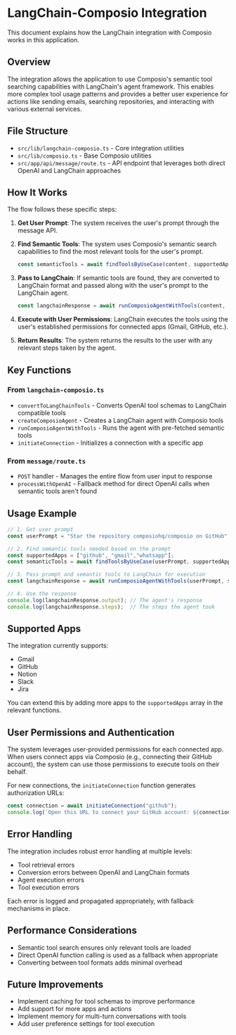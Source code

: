 # LangChain-Composio Integration

This document explains how the LangChain integration with Composio works in this application.

## Overview

The integration allows the application to use Composio's semantic tool searching capabilities with LangChain's agent framework. This enables more complex tool usage patterns and provides a better user experience for actions like sending emails, searching repositories, and interacting with various external services.

## File Structure

- `src/lib/langchain-composio.ts` - Core integration utilities
- `src/lib/composio.ts` - Base Composio utilities
- `src/app/api/message/route.ts` - API endpoint that leverages both direct OpenAI and LangChain approaches

## How It Works

The flow follows these specific steps:

1. **Get User Prompt**: The system receives the user's prompt through the message API.

2. **Find Semantic Tools**: The system uses Composio's semantic search capabilities to find the most relevant tools for the user's prompt.
   ```javascript
   const semanticTools = await findToolsByUseCase(content, supportedApps, true);
   ```

3. **Pass to LangChain**: If semantic tools are found, they are converted to LangChain format and passed along with the user's prompt to the LangChain agent.
   ```javascript
   const langchainResponse = await runComposioAgentWithTools(content, semanticTools);
   ```

4. **Execute with User Permissions**: LangChain executes the tools using the user's established permissions for connected apps (Gmail, GitHub, etc.).

5. **Return Results**: The system returns the results to the user with any relevant steps taken by the agent.

## Key Functions

### From `langchain-composio.ts`

- `convertToLangChainTools` - Converts OpenAI tool schemas to LangChain compatible tools
- `createComposioAgent` - Creates a LangChain agent with Composio tools
- `runComposioAgentWithTools` - Runs the agent with pre-fetched semantic tools
- `initiateConnection` - Initializes a connection with a specific app

### From `message/route.ts`

- `POST` handler - Manages the entire flow from user input to response
- `processWithOpenAI` - Fallback method for direct OpenAI calls when semantic tools aren't found

## Usage Example

```javascript
// 1. Get user prompt
const userPrompt = "Star the repository composiohq/composio on GitHub";

// 2. Find semantic tools needed based on the prompt
const supportedApps = ["github", "gmail","whatsapp"];
const semanticTools = await findToolsByUseCase(userPrompt, supportedApps, true);

// 3. Pass prompt and semantic tools to LangChain for execution
const langchainResponse = await runComposioAgentWithTools(userPrompt, semanticTools);

// 4. Use the response
console.log(langchainResponse.output); // The agent's response
console.log(langchainResponse.steps);  // The steps the agent took
```

## Supported Apps

The integration currently supports:
- Gmail
- GitHub
- Notion
- Slack
- Jira

You can extend this by adding more apps to the `supportedApps` array in the relevant functions.

## User Permissions and Authentication

The system leverages user-provided permissions for each connected app. When users connect apps via Composio (e.g., connecting their GitHub account), the system can use those permissions to execute tools on their behalf.

For new connections, the `initiateConnection` function generates authorization URLs:

```javascript
const connection = await initiateConnection("github");
console.log(`Open this URL to connect your GitHub account: ${connection.redirectUrl}`);
```

## Error Handling

The integration includes robust error handling at multiple levels:
- Tool retrieval errors
- Conversion errors between OpenAI and LangChain formats
- Agent execution errors
- Tool execution errors

Each error is logged and propagated appropriately, with fallback mechanisms in place.

## Performance Considerations

- Semantic tool search ensures only relevant tools are loaded
- Direct OpenAI function calling is used as a fallback when appropriate
- Converting between tool formats adds minimal overhead

## Future Improvements

- Implement caching for tool schemas to improve performance
- Add support for more apps and actions
- Implement memory for multi-turn conversations with tools
- Add user preference settings for tool execution 